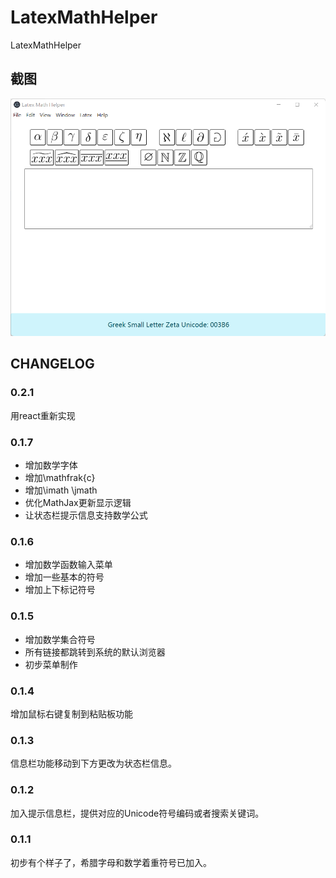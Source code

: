 # LatexMathHelper
LatexMathHelper

## 截图

![latexMathHelper](./resources/latexMathHelper.png)


## CHANGELOG
### 0.2.1
用react重新实现

### 0.1.7
- 增加数学字体
- 增加\mathfrak{c}
- 增加\imath \jmath
- 优化MathJax更新显示逻辑
- 让状态栏提示信息支持数学公式

### 0.1.6
- 增加数学函数输入菜单
- 增加一些基本的符号
- 增加上下标记符号

### 0.1.5
- 增加数学集合符号
- 所有链接都跳转到系统的默认浏览器
- 初步菜单制作


### 0.1.4
增加鼠标右键复制到粘贴板功能

### 0.1.3
信息栏功能移动到下方更改为状态栏信息。

### 0.1.2
加入提示信息栏，提供对应的Unicode符号编码或者搜索关键词。

### 0.1.1
初步有个样子了，希腊字母和数学着重符号已加入。
